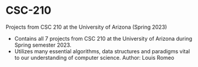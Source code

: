 # CSC-210
Projects from CSC 210 at the University of Arizona (Spring 2023)
- Contains all 7 projects from CSC 210 at the University of Arizona during Spring semester 2023.
- Utilizes many essential algorithms, data structures and paradigms vital to our understanding of computer science.
Author: Louis Romeo
